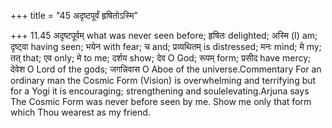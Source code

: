 +++
title = "45 अदृष्टपूर्वं हृषितोऽस्मि"

+++
11.45 अदृष्टपूर्वम् what was never seen before; हृषितः delighted; अस्मि
(I) am; दृष्ट्वा having seen; भयेन with fear; च and; प्रव्यथितम् is
distressed; मनः mind; मे my; तत् that; एव only; मे to me; दर्शय show;
देव O God; रूपम् form; प्रसीद have mercy; देवेश O Lord of the gods;
जगन्निवास O Aboe of the universe.Commentary For an ordinary man the
Cosmic Form (Vision) is overwhelming and terrifying but for a Yogi it is
encouraging; strengthening and soulelevating.Arjuna says The Cosmic Form
was never before seen by me. Show me only that form which Thou wearest
as my friend.
